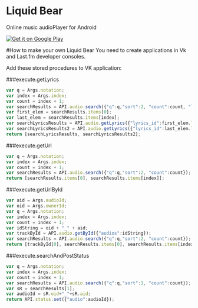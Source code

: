 Liquid Bear
==========

Online music audioPlayer for Android

<a href="https://play.google.com/store/apps/details?id=com.pillowapps.liqear">
  <img alt="Get it on Google Play"
       src="https://developer.android.com/images/brand/en_generic_rgb_wo_60.png" />
</a>

#How to make your own Liquid Bear
You need to create applications in Vk and Last.fm developer consoles.

Add these stored procedures to VK application:

###execute.getLyrics
```javascript
var q = Args.notation;
var index = Args.index;
var count = index + 1;
var searchResults = API.audio.search({"q":q,"sort":2, "count":count, "lyrics":1});
var first_elem = searchResults.items[0];
var last_elem = searchResults.items[index];
var searchLyricsResults = API.audio.getLyrics({"lyrics_id":first_elem.lyrics_id});
var searchLyricsResults2 = API.audio.getLyrics({"lyrics_id":last_elem.lyrics_id});
return [searchLyricsResults, searchLyricsResults2];
```

###execute.getUrl
```javascript
var q = Args.notation;
var index = Args.index;
var count = index + 1;
var searchResults = API.audio.search({"q":q,"sort":2, "count":count});
return [searchResults.items[0], searchResults.items[index]];
```

###execute.getUrlById
```javascript
var aid = Args.audioId;
var oid = Args.ownerId;
var q = Args.notation;
var index = Args.index;
var count = index + 1;
var idString = oid + "_" + aid;
var trackById = API.audio.getById({"audios":idString});
var searchResults = API.audio.search({"q":q,"sort":2, "count":count});
return [trackById[0], searchResults.items[0], searchResults.items[index]];
```

###execute.searchAndPostStatus
```javascript
var q = Args.notation;
var index = Args.index;
var count = index + 1;
var searchResults = API.audio.search({"q":q,"sort":1, "count":count});
var sR = searchResults[1];
var audioId = sR.oid+"_"+sR.aid;
return API.status.set({"audio":audioId});
```
